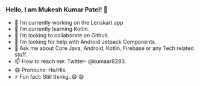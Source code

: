 ### Hello, I am Mukesh Kumar Patel! 👋

- 🔭 I’m currently working on the Lenskart app
- 🌱 I’m currently learning Kotlin.
- 👯 I’m looking to collaborate on Github.
- 🤔 I’m looking for help with Android Jetpack Components.
- 💬 Ask me about Core Java, Android, Kotlin, Firebase or any Tech related stuff.
- 📫 How to reach me: Twitter- @kumaar8293.
- 😄 Pronouns: He/His.
- ⚡ Fun fact: Still thinkg..😄 😄 

